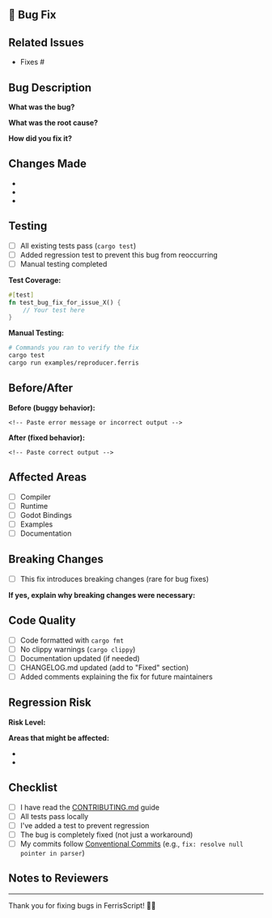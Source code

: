 ## 🐛 Bug Fix

<!-- Provide a clear and concise description of the bug you're fixing -->

## Related Issues

<!-- Link to the issue this PR fixes -->

- Fixes #

## Bug Description

**What was the bug?**
<!-- Describe the incorrect behavior -->

**What was the root cause?**
<!-- Explain what was causing the issue -->

**How did you fix it?**
<!-- Describe your solution -->

## Changes Made

<!-- List the specific changes you made -->

-
-
-

## Testing

<!-- Describe how you verified the fix -->

- [ ] All existing tests pass (`cargo test`)
- [ ] Added regression test to prevent this bug from reoccurring
- [ ] Manual testing completed

**Test Coverage:**
<!-- Show the test that proves this bug is fixed -->

```rust
#[test]
fn test_bug_fix_for_issue_X() {
    // Your test here
}
```

**Manual Testing:**

```bash
# Commands you ran to verify the fix
cargo test
cargo run examples/reproducer.ferris
```

## Before/After

**Before (buggy behavior):**

```
<!-- Paste error message or incorrect output -->
```

**After (fixed behavior):**

```
<!-- Paste correct output -->
```

## Affected Areas

<!-- What parts of the codebase are affected? -->

- [ ] Compiler
- [ ] Runtime
- [ ] Godot Bindings
- [ ] Examples
- [ ] Documentation

## Breaking Changes

- [ ] This fix introduces breaking changes (rare for bug fixes)

**If yes, explain why breaking changes were necessary:**
<!-- Describe the breaking changes and provide migration guidance -->

## Code Quality

- [ ] Code formatted with `cargo fmt`
- [ ] No clippy warnings (`cargo clippy`)
- [ ] Documentation updated (if needed)
- [ ] CHANGELOG.md updated (add to "Fixed" section)
- [ ] Added comments explaining the fix for future maintainers

## Regression Risk

<!-- Assess the risk that this fix might break something else -->

**Risk Level:** <!-- Low / Medium / High -->

**Areas that might be affected:**
<!-- List any code that depends on the changed behavior -->

-
-

## Checklist

- [ ] I have read the [CONTRIBUTING.md](../../CONTRIBUTING.md) guide
- [ ] All tests pass locally
- [ ] I've added a test to prevent regression
- [ ] The bug is completely fixed (not just a workaround)
- [ ] My commits follow [Conventional Commits](https://www.conventionalcommits.org/) (e.g., `fix: resolve null pointer in parser`)

## Notes to Reviewers

<!-- Any specific concerns or areas you'd like reviewers to focus on? -->

---

Thank you for fixing bugs in FerrisScript! 🦀🔧
